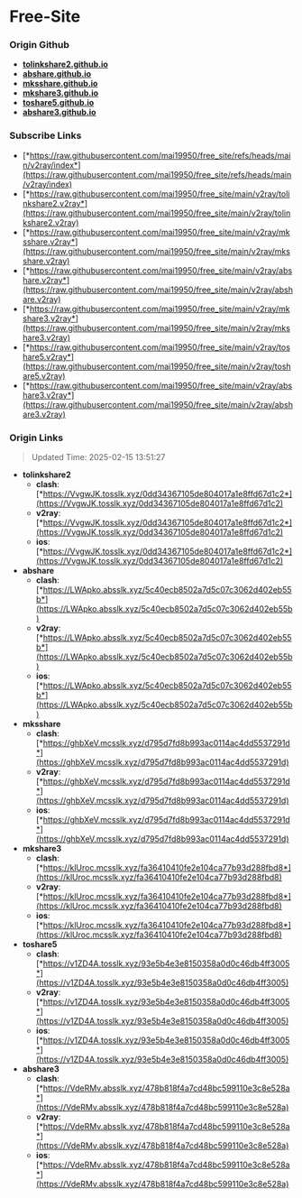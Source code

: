 # Free-Site

### Origin Github

- [**tolinkshare2.github.io**](https://github.com/tolinkshare2/tolinkshare2.github.io)
- [**abshare.github.io**](https://github.com/abshare/abshare.github.io)
- [**mksshare.github.io**](https://github.com/mksshare/mksshare.github.io)
- [**mkshare3.github.io**](https://github.com/mkshare3/mkshare3.github.io)
- [**toshare5.github.io**](https://github.com/toshare5/toshare5.github.io)
- [**abshare3.github.io**](https://github.com/abshare3/abshare3.github.io)

### Subscribe Links

- [*https://raw.githubusercontent.com/mai19950/free_site/refs/heads/main/v2ray/index*](https://raw.githubusercontent.com/mai19950/free_site/refs/heads/main/v2ray/index)
- [*https://raw.githubusercontent.com/mai19950/free_site/main/v2ray/tolinkshare2.v2ray*](https://raw.githubusercontent.com/mai19950/free_site/main/v2ray/tolinkshare2.v2ray)
- [*https://raw.githubusercontent.com/mai19950/free_site/main/v2ray/mksshare.v2ray*](https://raw.githubusercontent.com/mai19950/free_site/main/v2ray/mksshare.v2ray)
- [*https://raw.githubusercontent.com/mai19950/free_site/main/v2ray/abshare.v2ray*](https://raw.githubusercontent.com/mai19950/free_site/main/v2ray/abshare.v2ray)
- [*https://raw.githubusercontent.com/mai19950/free_site/main/v2ray/mkshare3.v2ray*](https://raw.githubusercontent.com/mai19950/free_site/main/v2ray/mkshare3.v2ray)
- [*https://raw.githubusercontent.com/mai19950/free_site/main/v2ray/toshare5.v2ray*](https://raw.githubusercontent.com/mai19950/free_site/main/v2ray/toshare5.v2ray)
- [*https://raw.githubusercontent.com/mai19950/free_site/main/v2ray/abshare3.v2ray*](https://raw.githubusercontent.com/mai19950/free_site/main/v2ray/abshare3.v2ray)

### Origin Links

> Updated Time: 2025-02-15 13:51:27

- **tolinkshare2**
  - **clash**: [*https://VvgwJK.tosslk.xyz/0dd34367105de804017a1e8ffd67d1c2*](https://VvgwJK.tosslk.xyz/0dd34367105de804017a1e8ffd67d1c2)
  - **v2ray**: [*https://VvgwJK.tosslk.xyz/0dd34367105de804017a1e8ffd67d1c2*](https://VvgwJK.tosslk.xyz/0dd34367105de804017a1e8ffd67d1c2)
  - **ios**: [*https://VvgwJK.tosslk.xyz/0dd34367105de804017a1e8ffd67d1c2*](https://VvgwJK.tosslk.xyz/0dd34367105de804017a1e8ffd67d1c2)
- **abshare**
  - **clash**: [*https://LWApko.absslk.xyz/5c40ecb8502a7d5c07c3062d402eb55b*](https://LWApko.absslk.xyz/5c40ecb8502a7d5c07c3062d402eb55b)
  - **v2ray**: [*https://LWApko.absslk.xyz/5c40ecb8502a7d5c07c3062d402eb55b*](https://LWApko.absslk.xyz/5c40ecb8502a7d5c07c3062d402eb55b)
  - **ios**: [*https://LWApko.absslk.xyz/5c40ecb8502a7d5c07c3062d402eb55b*](https://LWApko.absslk.xyz/5c40ecb8502a7d5c07c3062d402eb55b)
- **mksshare**
  - **clash**: [*https://ghbXeV.mcsslk.xyz/d795d7fd8b993ac0114ac4dd5537291d*](https://ghbXeV.mcsslk.xyz/d795d7fd8b993ac0114ac4dd5537291d)
  - **v2ray**: [*https://ghbXeV.mcsslk.xyz/d795d7fd8b993ac0114ac4dd5537291d*](https://ghbXeV.mcsslk.xyz/d795d7fd8b993ac0114ac4dd5537291d)
  - **ios**: [*https://ghbXeV.mcsslk.xyz/d795d7fd8b993ac0114ac4dd5537291d*](https://ghbXeV.mcsslk.xyz/d795d7fd8b993ac0114ac4dd5537291d)
- **mkshare3**
  - **clash**: [*https://klUroc.mcsslk.xyz/fa36410410fe2e104ca77b93d288fbd8*](https://klUroc.mcsslk.xyz/fa36410410fe2e104ca77b93d288fbd8)
  - **v2ray**: [*https://klUroc.mcsslk.xyz/fa36410410fe2e104ca77b93d288fbd8*](https://klUroc.mcsslk.xyz/fa36410410fe2e104ca77b93d288fbd8)
  - **ios**: [*https://klUroc.mcsslk.xyz/fa36410410fe2e104ca77b93d288fbd8*](https://klUroc.mcsslk.xyz/fa36410410fe2e104ca77b93d288fbd8)
- **toshare5**
  - **clash**: [*https://v1ZD4A.tosslk.xyz/93e5b4e3e8150358a0d0c46db4ff3005*](https://v1ZD4A.tosslk.xyz/93e5b4e3e8150358a0d0c46db4ff3005)
  - **v2ray**: [*https://v1ZD4A.tosslk.xyz/93e5b4e3e8150358a0d0c46db4ff3005*](https://v1ZD4A.tosslk.xyz/93e5b4e3e8150358a0d0c46db4ff3005)
  - **ios**: [*https://v1ZD4A.tosslk.xyz/93e5b4e3e8150358a0d0c46db4ff3005*](https://v1ZD4A.tosslk.xyz/93e5b4e3e8150358a0d0c46db4ff3005)
- **abshare3**
  - **clash**: [*https://VdeRMv.absslk.xyz/478b818f4a7cd48bc599110e3c8e528a*](https://VdeRMv.absslk.xyz/478b818f4a7cd48bc599110e3c8e528a)
  - **v2ray**: [*https://VdeRMv.absslk.xyz/478b818f4a7cd48bc599110e3c8e528a*](https://VdeRMv.absslk.xyz/478b818f4a7cd48bc599110e3c8e528a)
  - **ios**: [*https://VdeRMv.absslk.xyz/478b818f4a7cd48bc599110e3c8e528a*](https://VdeRMv.absslk.xyz/478b818f4a7cd48bc599110e3c8e528a)
